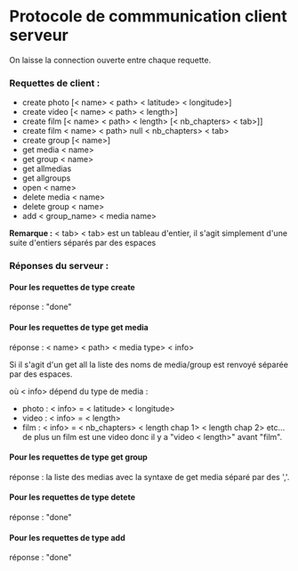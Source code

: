 # Protocole de commmunication client serveur

On laisse la connection ouverte entre chaque requette.

### Requettes de client :
* create photo [< name> < path> < latitude> < longitude>]
* create video [< name> < path> < length>]
* create film [< name> < path> < length> [< nb_chapters> < tab>]]
* create film < name> < path> null < nb_chapters> < tab>
* create group [< name>]
* get media < name>
* get group < name>
* get allmedias
* get allgroups
* open < name>
* delete media < name>
* delete group < name>
* add < group_name> < media name>

**Remarque :** < tab>
< tab> est un tableau d'entier, il s'agit simplement d'une suite d'entiers
séparés par des espaces

### Réponses du serveur :

#### Pour les requettes de type create

réponse : "done"

#### Pour les requettes de type get media

réponse :
< name> < path> < media type> < info>

Si il s'agit d'un get all la liste des noms de media/group est renvoyé séparée par des espaces.

où < info> dépend du type de media :
* photo : < info> = < latitude> < longitude>
* video : < info> = < length>
* film : < info> = < nb_chapters> < length chap 1> < length chap 2> etc...
de plus un film est une video donc il y a "video < length>" avant "film".

#### Pour les requettes de type get group

réponse : la liste des medias avec la syntaxe de get media séparé par des ','.

#### Pour les requettes de type detete

réponse : "done"

#### Pour les requettes de type add

réponse : "done"
